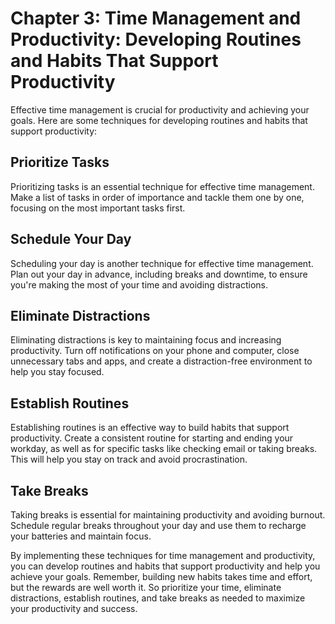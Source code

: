 Chapter 3: Time Management and Productivity: Developing Routines and Habits That Support Productivity
=====================================================================================================

Effective time management is crucial for productivity and achieving your goals. Here are some techniques for developing routines and habits that support productivity:

Prioritize Tasks
----------------

Prioritizing tasks is an essential technique for effective time management. Make a list of tasks in order of importance and tackle them one by one, focusing on the most important tasks first.

Schedule Your Day
-----------------

Scheduling your day is another technique for effective time management. Plan out your day in advance, including breaks and downtime, to ensure you're making the most of your time and avoiding distractions.

Eliminate Distractions
----------------------

Eliminating distractions is key to maintaining focus and increasing productivity. Turn off notifications on your phone and computer, close unnecessary tabs and apps, and create a distraction-free environment to help you stay focused.

Establish Routines
------------------

Establishing routines is an effective way to build habits that support productivity. Create a consistent routine for starting and ending your workday, as well as for specific tasks like checking email or taking breaks. This will help you stay on track and avoid procrastination.

Take Breaks
-----------

Taking breaks is essential for maintaining productivity and avoiding burnout. Schedule regular breaks throughout your day and use them to recharge your batteries and maintain focus.

By implementing these techniques for time management and productivity, you can develop routines and habits that support productivity and help you achieve your goals. Remember, building new habits takes time and effort, but the rewards are well worth it. So prioritize your time, eliminate distractions, establish routines, and take breaks as needed to maximize your productivity and success.

